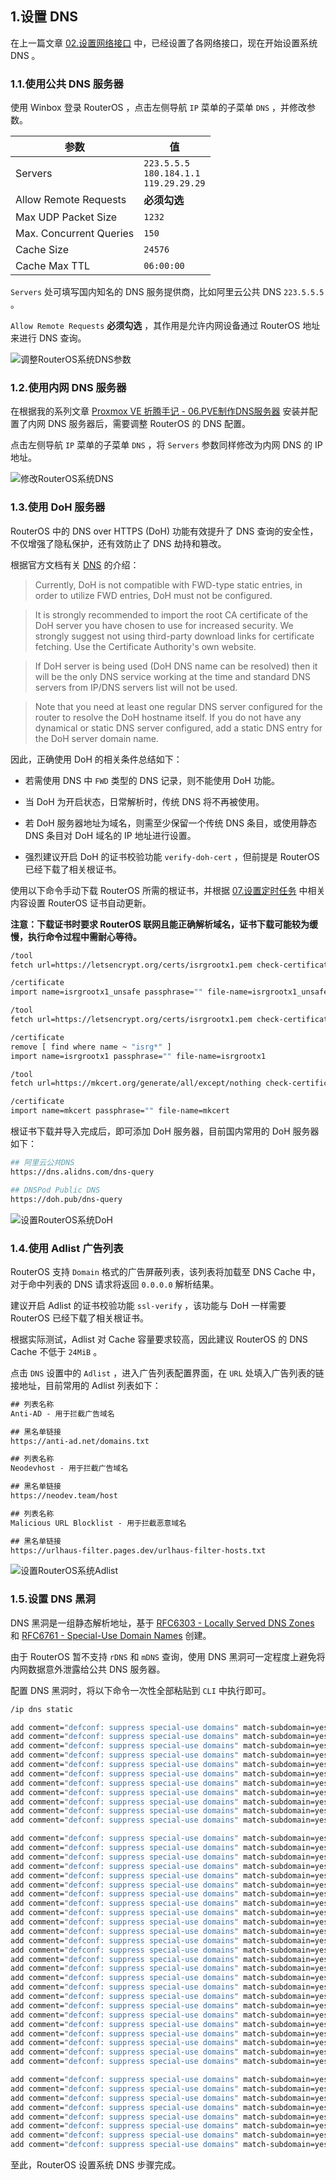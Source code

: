 ## 1.设置 DNS

在上一篇文章 [02.设置网络接口](./02.设置网络接口.md) 中，已经设置了各网络接口，现在开始设置系统 DNS 。  

### 1.1.使用公共 DNS 服务器

使用 Winbox 登录 RouterOS ，点击左侧导航 `IP` 菜单的子菜单 `DNS` ，并修改参数。  

|参数|值|
|--|--|
|Servers|`223.5.5.5` <br> `180.184.1.1` <br> `119.29.29.29`|
|Allow Remote Requests| **必须勾选** |
|Max UDP Packet Size|`1232`|
|Max. Concurrent Queries|`150`|
|Cache Size|`24576`|
|Cache Max TTL|`06:00:00`|

`Servers` 处可填写国内知名的 DNS 服务提供商，比如阿里云公共 DNS `223.5.5.5` 。  

`Allow Remote Requests`  **必须勾选** ，其作用是允许内网设备通过 RouterOS 地址来进行 DNS 查询。  

![调整RouterOS系统DNS参数](img/p03/modify_system_dns.jpeg)

### 1.2.使用内网 DNS 服务器

在根据我的系列文章 [Proxmox VE 折腾手记 - 06.PVE制作DNS服务器](https://gitee.com/callmer/pve_toss_notes/blob/master/06.PVE%E5%88%B6%E4%BD%9CDNS%E6%9C%8D%E5%8A%A1%E5%99%A8.md) 安装并配置了内网 DNS 服务器后，需要调整 RouterOS 的 DNS 配置。  

点击左侧导航 `IP` 菜单的子菜单 `DNS` ，将 `Servers` 参数同样修改为内网 DNS 的 IP 地址。  

![修改RouterOS系统DNS](img/p03/system_dns_modify.jpeg)

### 1.3.使用 DoH 服务器

RouterOS 中的 DNS over HTTPS (DoH) 功能有效提升了 DNS 查询的安全性，不仅增强了隐私保护，还有效防止了 DNS 劫持和篡改。  

根据官方文档有关 [DNS](https://help.mikrotik.com/docs/display/ROS/DNS) 的介绍：  

> Currently, DoH is not compatible with FWD-type static entries, in order to utilize FWD entries, DoH must not be configured.  

> It is strongly recommended to import the root CA certificate of the DoH server you have chosen to use for increased security. We strongly suggest not using third-party download links for certificate fetching. Use the Certificate Authority's own website.  

> If DoH server is being used (DoH DNS name can be resolved) then it will be the only DNS service working at the time and standard DNS servers from IP/DNS servers list will not be used.  

> Note that you need at least one regular DNS server configured for the router to resolve the DoH hostname itself. If you do not have any dynamical or static DNS server configured, add a static DNS entry for the DoH server domain name.  

因此，正确使用 DoH 的相关条件总结如下：

- 若需使用 DNS 中 `FWD` 类型的 DNS 记录，则不能使用 DoH 功能。  

- 当 DoH 为开启状态，日常解析时，传统 DNS 将不再被使用。  

- 若 DoH 服务器地址为域名，则需至少保留一个传统 DNS 条目，或使用静态 DNS 条目对 DoH 域名的 IP 地址进行设置。  

- 强烈建议开启 DoH 的证书校验功能 `verify-doh-cert` ，但前提是 RouterOS 已经下载了相关根证书。  

使用以下命令手动下载 RouterOS 所需的根证书，并根据 [07.设置定时任务](./07.设置定时任务.md) 中相关内容设置 RouterOS 证书自动更新。  

**注意：下载证书时要求 RouterOS 联网且能正确解析域名，证书下载可能较为缓慢，执行命令过程中需耐心等待。**  

```bash
/tool
fetch url=https://letsencrypt.org/certs/isrgrootx1.pem check-certificate=no dst-path=isrgrootx1_unsafe ## Waiting

/certificate
import name=isrgrootx1_unsafe passphrase="" file-name=isrgrootx1_unsafe

/tool
fetch url=https://letsencrypt.org/certs/isrgrootx1.pem check-certificate=yes dst-path=isrgrootx1 ## Waiting

/certificate
remove [ find where name ~ "isrg*" ]
import name=isrgrootx1 passphrase="" file-name=isrgrootx1

/tool
fetch url=https://mkcert.org/generate/all/except/nothing check-certificate=yes dst-path=mkcert ## Waiting

/certificate
import name=mkcert passphrase="" file-name=mkcert
```

根证书下载并导入完成后，即可添加 DoH 服务器，目前国内常用的 DoH 服务器如下：

```bash
## 阿里云公共DNS
https://dns.alidns.com/dns-query

## DNSPod Public DNS
https://doh.pub/dns-query
```

![设置RouterOS系统DoH](img/p03/system_doh_modify.jpeg)

### 1.4.使用 Adlist 广告列表

RouterOS 支持 `Domain` 格式的广告屏蔽列表，该列表将加载至 DNS Cache 中，对于命中列表的 DNS 请求将返回 `0.0.0.0` 解析结果。  

建议开启 Adlist 的证书校验功能 `ssl-verify` ，该功能与 DoH 一样需要 RouterOS 已经下载了相关根证书。  

根据实际测试，Adlist 对 Cache 容量要求较高，因此建议 RouterOS 的 DNS Cache 不低于 `24MiB` 。  

点击 `DNS` 设置中的 `Adlist` ，进入广告列表配置界面，在 `URL` 处填入广告列表的链接地址，目前常用的 Adlist 列表如下：

```txt
## 列表名称
Anti-AD - 用于拦截广告域名

## 黑名单链接
https://anti-ad.net/domains.txt
```

```txt
## 列表名称
Neodevhost - 用于拦截广告域名

## 黑名单链接
https://neodev.team/host
```

```txt
## 列表名称
Malicious URL Blocklist - 用于拦截恶意域名

## 黑名单链接
https://urlhaus-filter.pages.dev/urlhaus-filter-hosts.txt
```

![设置RouterOS系统Adlist](img/p03/system_adlist_modify.jpeg)

### 1.5.设置 DNS 黑洞

DNS 黑洞是一组静态解析地址，基于 [RFC6303 - Locally Served DNS Zones](https://www.rfc-editor.org/rfc/rfc6303) 和 [RFC6761 - Special-Use Domain Names](https://www.rfc-editor.org/rfc/rfc6761.html) 创建。  

由于 RouterOS 暂不支持 `rDNS` 和 `mDNS` 查询，使用 DNS 黑洞可一定程度上避免将内网数据意外泄露给公共 DNS 服务器。  

配置 DNS 黑洞时，将以下命令一次性全部粘贴到 `CLI` 中执行即可。  

```bash
/ip dns static

add comment="defconf: suppress special-use domains" match-subdomain=yes type=NXDOMAIN name=alt
add comment="defconf: suppress special-use domains" match-subdomain=yes type=NXDOMAIN name=bind
add comment="defconf: suppress special-use domains" match-subdomain=yes type=NXDOMAIN name=example
add comment="defconf: suppress special-use domains" match-subdomain=yes type=NXDOMAIN name=home.arpa
add comment="defconf: suppress special-use domains" match-subdomain=yes type=NXDOMAIN name=internal
add comment="defconf: suppress special-use domains" match-subdomain=yes type=NXDOMAIN name=invalid
add comment="defconf: suppress special-use domains" match-subdomain=yes type=NXDOMAIN name=lan
add comment="defconf: suppress special-use domains" match-subdomain=yes type=NXDOMAIN name=local
add comment="defconf: suppress special-use domains" match-subdomain=yes type=NXDOMAIN name=localhost
add comment="defconf: suppress special-use domains" match-subdomain=yes type=NXDOMAIN name=onion
add comment="defconf: suppress special-use domains" match-subdomain=yes type=NXDOMAIN name=test

add comment="defconf: suppress special-use domains" match-subdomain=yes type=NXDOMAIN name=10.in-addr.arpa
add comment="defconf: suppress special-use domains" match-subdomain=yes type=NXDOMAIN name=16.172.in-addr.arpa
add comment="defconf: suppress special-use domains" match-subdomain=yes type=NXDOMAIN name=17.172.in-addr.arpa
add comment="defconf: suppress special-use domains" match-subdomain=yes type=NXDOMAIN name=18.172.in-addr.arpa
add comment="defconf: suppress special-use domains" match-subdomain=yes type=NXDOMAIN name=19.172.in-addr.arpa
add comment="defconf: suppress special-use domains" match-subdomain=yes type=NXDOMAIN name=20.172.in-addr.arpa
add comment="defconf: suppress special-use domains" match-subdomain=yes type=NXDOMAIN name=21.172.in-addr.arpa
add comment="defconf: suppress special-use domains" match-subdomain=yes type=NXDOMAIN name=22.172.in-addr.arpa
add comment="defconf: suppress special-use domains" match-subdomain=yes type=NXDOMAIN name=23.172.in-addr.arpa
add comment="defconf: suppress special-use domains" match-subdomain=yes type=NXDOMAIN name=24.172.in-addr.arpa
add comment="defconf: suppress special-use domains" match-subdomain=yes type=NXDOMAIN name=25.172.in-addr.arpa
add comment="defconf: suppress special-use domains" match-subdomain=yes type=NXDOMAIN name=26.172.in-addr.arpa
add comment="defconf: suppress special-use domains" match-subdomain=yes type=NXDOMAIN name=27.172.in-addr.arpa
add comment="defconf: suppress special-use domains" match-subdomain=yes type=NXDOMAIN name=28.172.in-addr.arpa
add comment="defconf: suppress special-use domains" match-subdomain=yes type=NXDOMAIN name=29.172.in-addr.arpa
add comment="defconf: suppress special-use domains" match-subdomain=yes type=NXDOMAIN name=30.172.in-addr.arpa
add comment="defconf: suppress special-use domains" match-subdomain=yes type=NXDOMAIN name=31.172.in-addr.arpa
add comment="defconf: suppress special-use domains" match-subdomain=yes type=NXDOMAIN name=168.192.in-addr.arpa
add comment="defconf: suppress special-use domains" match-subdomain=yes type=NXDOMAIN name=0.in-addr.arpa
add comment="defconf: suppress special-use domains" match-subdomain=yes type=NXDOMAIN name=127.in-addr.arpa
add comment="defconf: suppress special-use domains" match-subdomain=yes type=NXDOMAIN name=254.169.in-addr.arpa
add comment="defconf: suppress special-use domains" match-subdomain=yes type=NXDOMAIN name=2.0.192.in-addr.arpa
add comment="defconf: suppress special-use domains" match-subdomain=yes type=NXDOMAIN name=100.51.198.in-addr.arpa
add comment="defconf: suppress special-use domains" match-subdomain=yes type=NXDOMAIN name=113.0.203.in-addr.arpa
add comment="defconf: suppress special-use domains" match-subdomain=yes type=NXDOMAIN name=255.255.255.255.in-addr.arpa

add comment="defconf: suppress special-use domains" match-subdomain=yes type=NXDOMAIN name=0.0.0.0.0.0.0.0.0.0.0.0.0.0.0.0.0.0.0.0.0.0.0.0.0.0.0.0.0.0.0.0.ip6.arpa
add comment="defconf: suppress special-use domains" match-subdomain=yes type=NXDOMAIN name=1.0.0.0.0.0.0.0.0.0.0.0.0.0.0.0.0.0.0.0.0.0.0.0.0.0.0.0.0.0.0.0.ip6.arpa
add comment="defconf: suppress special-use domains" match-subdomain=yes type=NXDOMAIN name=d.f.ip6.arpa
add comment="defconf: suppress special-use domains" match-subdomain=yes type=NXDOMAIN name=8.e.f.ip6.arpa
add comment="defconf: suppress special-use domains" match-subdomain=yes type=NXDOMAIN name=9.e.f.ip6.arpa
add comment="defconf: suppress special-use domains" match-subdomain=yes type=NXDOMAIN name=a.e.f.ip6.arpa
add comment="defconf: suppress special-use domains" match-subdomain=yes type=NXDOMAIN name=b.e.f.ip6.arpa
add comment="defconf: suppress special-use domains" match-subdomain=yes type=NXDOMAIN name=8.b.d.0.1.0.0.2.ip6.arpa
```

至此，RouterOS 设置系统 DNS 步骤完成。  

